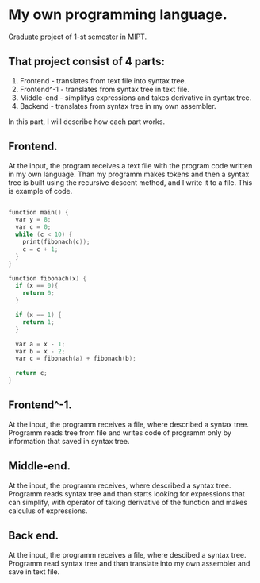 # My own programming language.

Graduate project of 1-st semester in MIPT.

## That project consist of 4 parts:
1. Frontend - translates from text file into syntax tree.
2. Frontend^-1 - translates from syntax tree in text file.
3. Middle-end - simplifys expressions and takes derivative in syntax tree.
4. Backend - translates from syntax tree in my own assembler.

In this part, I will describe how each part works.

## Frontend.
At the input, the program receives a text file with the program code written in my own language.
Than my programm makes tokens and then a syntax tree is built using the recursive descent method, and I write it to a file.
This is example of code.

``` C++ 

function main() {
  var y = 8;
  var c = 0;
  while (c < 10) {
    print(fibonach(c));
    c = c + 1;
  }
}

function fibonach(x) {
  if (x == 0){
    return 0;
  }

  if (x == 1) {
    return 1;
  }

  var a = x - 1;
  var b = x - 2;
  var c = fibonach(a) + fibonach(b);

  return c;
}
```
## Frontend^-1.
At the input, the programm receives a file, where described a syntax tree. Programm reads tree from file and writes code of programm only by information that saved in syntax tree.

## Middle-end.
At the input, the programm receives, where described a syntax tree. Programm reads syntax tree and than starts looking for expressions that can simplify, with operator of taking derivative of the function and makes calculus of expressions.

## Back end.
At the input, the programm receives a file, where descibed a syntax tree. Programm read syntax tree and than translate into my own assembler and save in text file.
